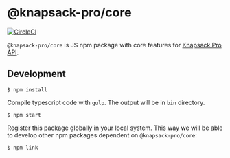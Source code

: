 # @knapsack-pro/core

[![CircleCI](https://circleci.com/gh/KnapsackPro/knapsack-pro-core-js.svg?style=svg)](https://circleci.com/gh/KnapsackPro/knapsack-pro-core-js)

`@knapsack-pro/core` is JS npm package with core features for [Knapsack Pro API](https://docs.knapsackpro.com/api/).

## Development

```
$ npm install
```

Compile typescript code with `gulp`. The output will be in `bin` directory.

```
$ npm start
```

Register this package globally in your local system. This way we will be able to develop other npm packages dependent on `@knapsack-pro/core`:

```
$ npm link
```
